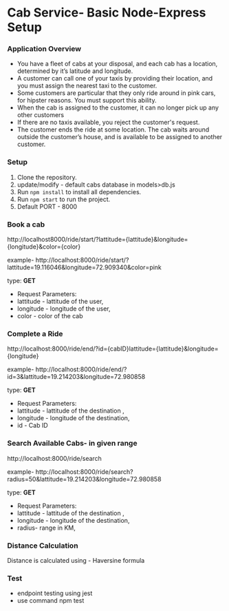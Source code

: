 # Cab Service- Basic Node-Express Setup
### Application Overview
- You have a fleet of cabs at your disposal, and each cab has a location, determined by it’s latitude and longitude.
- A customer can call one of your taxis by providing their location, and you must assign the nearest taxi to the customer.
- Some customers are particular that they only ride around in pink cars, for hipster reasons. You must support this ability.
- When the cab is assigned to the customer, it can no longer pick up any other customers
- If there are no taxis available, you reject the customer's request.
- The customer ends the ride at some location. The cab waits around outside the customer’s house, and is available to be assigned to another customer.


### Setup
1. Clone the repository.
2. update/modify - default cabs database in models>db.js
3. Run `npm install` to install all dependencies.
4. Run `npm start` to run the project.
5. Default PORT - 8000



### Book a cab
http://localhost8000/ride/start/?lattitude={lattitude}&longitude={longitude}&color={color}

example- http://localhost:8000/ride/start/?lattitude=19.116046&longitude=72.909340&color=pink

type: **GET**

- Request Parameters:
- lattitude - lattitude of the user<required>,
- longitude - longitude of the user<required>,
- color - color of the cab <optional>

### Complete a Ride
http://localhost:8000/ride/end/?id={cabID}lattitude={lattitude}&longitude={longitude}

example- http://localhost:8000/ride/end/?id=3&lattitude=19.214203&longitude=72.980858

type: **GET**

- Request Parameters:
- lattitude - lattitude of the destination <required>,
- longitude - longitude of the destination<required>,
- id - Cab ID <required>

### Search Available Cabs- in given range

http://localhost:8000/ride/search

example- http://localhost:8000/ride/search?radius=50&lattitude=19.214203&longitude=72.980858

type: **GET**

- Request Parameters:
- lattitude - lattitude of the destination <required>,
- longitude - longitude of the destination<required>,
- radius- range in KM<required>,

### Distance Calculation
Distance is calculated using - Haversine formula

### Test
- endpoint testing using jest
- use command npm test
